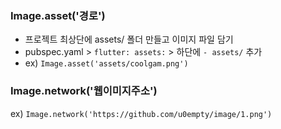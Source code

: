 <h3 id="imageasset경로">Image.asset('경로')</h3>
<ul>
<li>프로젝트 최상단에 assets/ 폴더 만들고 이미지 파일 담기</li>
<li>pubspec.yaml &gt; <code>flutter: assets:</code> &gt; 하단에 <code>- assets/</code> 추가</li>
<li>ex) <code>Image.asset('assets/coolgam.png')</code></li>
</ul>
<h3 id="imagenetwork웹이미지주소">Image.network('웹이미지주소')</h3>
<p>ex) <code>Image.network('https://github.com/u0empty/image/1.png')</code></p>
